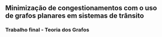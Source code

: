 ## Minimização de congestionamentos com o uso de grafos planares em sistemas de trânsito
### Trabalho final - Teoria dos Grafos
